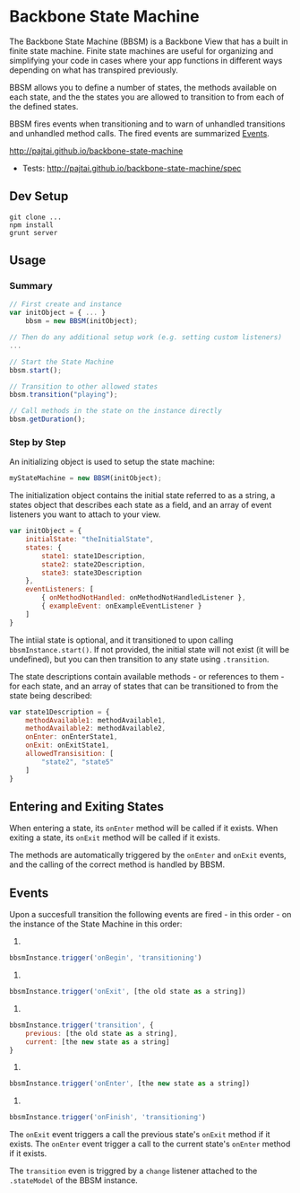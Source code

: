 # Backbone State Machine

The Backbone State Machine (BBSM) is a Backbone View that has a built in finite state machine.
Finite state machines are useful for organizing and simplifying your code in cases where
your app functions in different ways depending on what has transpired previously.

BBSM allows you to define a number of states, the methods available on each state, and the
the states you are allowed to transition to from each of the defined states.

BBSM fires events when transitioning and to warn of unhandled transitions and unhandled
method calls. The fired events are summarized [Events](#events).

http://pajtai.github.io/backbone-state-machine

* Tests:
http://pajtai.github.io/backbone-state-machine/spec

## Dev Setup

```
git clone ...
npm install
grunt server
```

## Usage

### Summary

```javascript
// First create and instance
var initObject = { ... }
    bbsm = new BBSM(initObject);

// Then do any additional setup work (e.g. setting custom listeners)
...

// Start the State Machine
bbsm.start();

// Transition to other allowed states
bbsm.transition("playing");

// Call methods in the state on the instance directly
bbsm.getDuration();
```

### Step by Step

An initializing object is used to setup the state machine:

```javascript
myStateMachine = new BBSM(initObject);
```

The initialization object contains the initial state referred to as a string, a states object
that describes each state as a field, and an array of event listeners you want to attach to your view.

```javascript
var initObject = {
    initialState: "theInitialState",
    states: {
        state1: state1Description,
        state2: state2Description,
        state3: state3Description
    },
    eventListeners: [
        { onMethodNotHandled: onMethodNotHandledListener },
        { exampleEvent: onExampleEventListener }
    ]
}
```

The intiial state is optional, and it transitioned to upon calling `bbsmInstance.start()`.
If not provided, the initial state will not exist (it will be undefined), but you can
then transition to any state using `.transition`.

The state descriptions contain available methods - or references to them -
for each state, and an array of states that can be transitioned to from the state being
described:

```javascript
var state1Description = {
    methodAvailable1: methodAvailable1,
    methodAvailable2: methodAvailable2,
    onEnter: onEnterState1,
    onExit: onExitState1,
    allowedTransisition: [
        "state2", "state5"
    ]
}
```

## Entering and Exiting States

When entering a state, its `onEnter` method will be called if it exists. When exiting a
state, its `onExit` method will be called if it exists.

The methods are automatically triggered by the `onEnter` and `onExit` events, and the
calling of the correct method is handled by BBSM.

## Events

Upon a succesfull transition the following events are fired - in this order - on the instance of the State
Machine in this order:

1.
```javascript
bbsmInstance.trigger('onBegin', 'transitioning')
```
1.
```javascript
bbsmInstance.trigger('onExit', [the old state as a string])
```
1.
```javascript
bbsmInstance.trigger('transition', {
    previous: [the old state as a string],
    current: [the new state as a string]
}
```
1.
```javascript
bbsmInstance.trigger('onEnter', [the new state as a string])
```
1.
```javascript
bbsmInstance.trigger('onFinish', 'transitioning')
```

The `onExit` event triggers a call the previous state's `onExit` method if it
exists. The `onEnter` event trigger a call to the current state's `onEnter` method if
it exists.

The `transition` even is triggred by a `change` listener attached to the `.stateModel`
of the BBSM instance.
